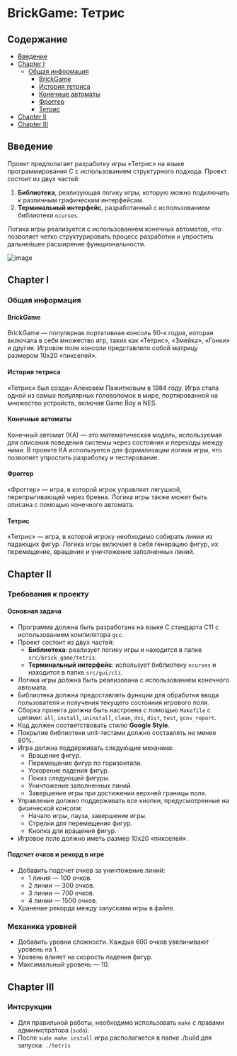 # BrickGame: Тетрис

## Содержание
- [Введение](#введение)
- [Chapter I](#chapter-i)
  - [Общая информация](#общая-информация)
    - [BrickGame](#brickgame)
    - [История тетриса](#история-тетриса)
    - [Конечные автоматы](#конечные-автоматы)
    - [Фроггер](#фроггер)
    - [Тетрис](#тетрис)
- [Chapter II](#chapter-ii)
- [Chapter III](#chapter-iii)

## Введение
Проект предполагает разработку игры «Тетрис» на языке программирования C с использованием структурного подхода. Проект состоит из двух частей:
1. **Библиотека**, реализующая логику игры, которую можно подключать к различным графическим интерфейсам.
2. **Терминальный интерфейс**, разработанный с использованием библиотеки `ncurses`.

Логика игры реализуется с использованием конечных автоматов, что позволяет четко структурировать процесс разработки и упростить дальнейшее расширение функциональности.

![image](https://github.com/user-attachments/assets/7c1b14f9-6c90-42a7-a4f9-57714f36ed62)


## Chapter I
### Общая информация

#### BrickGame
BrickGame — популярная портативная консоль 90-х годов, которая включала в себя множество игр, таких как «Тетрис», «Змейка», «Гонки» и другие. Игровое поле консоли представляло собой матрицу размером 10x20 «пикселей».

#### История тетриса
«Тетрис» был создан Алексеем Пажитновым в 1984 году. Игра стала одной из самых популярных головоломок в мире, портированной на множество устройств, включая Game Boy и NES.

#### Конечные автоматы
Конечный автомат (КА) — это математическая модель, используемая для описания поведения системы через состояния и переходы между ними. В проекте КА используется для формализации логики игры, что позволяет упростить разработку и тестирование.

#### Фроггер
«Фроггер» — игра, в которой игрок управляет лягушкой, перепрыгивающей через бревна. Логика игры также может быть описана с помощью конечного автомата.

#### Тетрис
«Тетрис» — игра, в которой игроку необходимо собирать линии из падающих фигур. Логика игры включает в себя генерацию фигур, их перемещение, вращение и уничтожение заполненных линий.

## Chapter II
### Требования к проекту

#### Основная задача
- Программа должна быть разработана на языке C стандарта C11 с использованием компилятора `gcc`.
- Проект состоит из двух частей:
  - **Библиотека**: реализует логику игры и находится в папке `src/brick_game/tetris`.
  - **Терминальный интерфейс**: использует библиотеку `ncurses` и находится в папке `src/gui/cli`.
- Логика игры должна быть реализована с использованием конечного автомата.
- Библиотека должна предоставлять функции для обработки ввода пользователя и получения текущего состояния игрового поля.
- Сборка проекта должна быть настроена с помощью `Makefile` с целями: `all`, `install`, `uninstall`, `clean`, `dvi`, `dist`, `test`, `gcov_report`.
- Код должен соответствовать стилю **Google Style**.
- Покрытие библиотеки unit-тестами должно составлять не менее 80%.
- Игра должна поддерживать следующие механики:
  - Вращение фигур.
  - Перемещение фигур по горизонтали.
  - Ускорение падения фигур.
  - Показ следующей фигуры.
  - Уничтожение заполненных линий.
  - Завершение игры при достижении верхней границы поля.
- Управление должно поддерживать все кнопки, предусмотренные на физической консоли:
  - Начало игры, пауза, завершение игры.
  - Стрелки для перемещения фигур.
  - Кнопка для вращения фигур.
- Игровое поле должно иметь размер 10x20 «пикселей».

#### Подсчет очков и рекорд в игре
- Добавить подсчет очков за уничтожение линий:
  - 1 линия — 100 очков.
  - 2 линии — 300 очков.
  - 3 линии — 700 очков.
  - 4 линии — 1500 очков.
- Хранение рекорда между запусками игры в файле.

### Механика уровней
- Добавить уровни сложности. Каждые 600 очков увеличивают уровень на 1.
- Уровень влияет на скорость падения фигур.
- Максимальный уровень — 10.

## Chapter III
### Интсрукция
- Для правильной работы, необходимо использовать ```make``` с правами администратора (```sudo```).
- После ```sudo make install``` игра располагается в папке ./build для запуска: ```./tetris```
